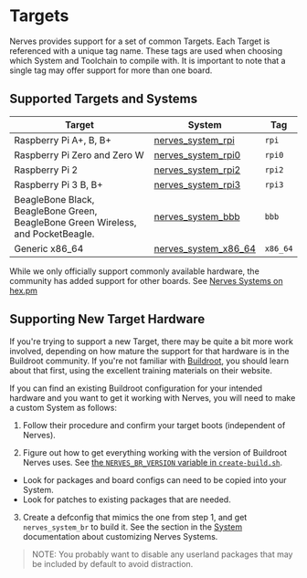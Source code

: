 # Targets

Nerves provides support for a set of common Targets.
Each Target is referenced with a unique tag name.
These tags are used when choosing which System and Toolchain to compile with.
It is important to note that a single tag may offer support for more than one board.

## Supported Targets and Systems

Target | System | Tag
--- | --- | ---
Raspberry Pi A+, B, B+ | [nerves_system_rpi](https://github.com/nerves-project/nerves_system_rpi) | `rpi`
Raspberry Pi Zero and Zero W | [nerves_system_rpi0](https://github.com/nerves-project/nerves_system_rpi0) | `rpi0`
Raspberry Pi 2 | [nerves_system_rpi2](https://github.com/nerves-project/nerves_system_rpi2) | `rpi2`
Raspberry Pi 3 B, B+ | [nerves_system_rpi3](https://github.com/nerves-project/nerves_system_rpi3) | `rpi3`
BeagleBone Black, BeagleBone Green, BeagleBone Green Wireless, and PocketBeagle. | [nerves_system_bbb](https://github.com/nerves-project/nerves_system_bbb) | `bbb`
Generic x86_64 | [nerves_system_x86_64](https://github.com/nerves-project/nerves_system_x86_64) | `x86_64`

While we only officially support commonly available hardware, the community has
added support for other boards. See
[Nerves Systems on hex.pm](https://hex.pm/packages?search=depends%3Anerves_system_br)

## Supporting New Target Hardware

If you're trying to support a new Target, there may be quite a bit more work involved, depending on how mature the support for that hardware is in the Buildroot community.
If you're not familiar with [Buildroot](https://buildroot.org/), you should learn about that first, using the excellent training materials on their website.

If you can find an existing Buildroot configuration for your intended hardware and you want to get it working with Nerves, you will need to make a custom System as follows:

1. Follow their procedure and confirm your target boots (independent of Nerves).

2. Figure out how to get everything working with the version of Buildroot Nerves uses.
    See [the `NERVES_BR_VERSION` variable in `create-build.sh`](https://github.com/nerves-project/nerves_system_br/blob/master/create-build.sh).

  * Look for packages and board configs can need to be copied into your System.
  * Look for patches to existing packages that are needed.

3. Create a defconfig that mimics the one from step 1, and get `nerves_system_br` to build it.
   See the section in the [System](systems.html) documentation about customizing Nerves Systems.

> NOTE: You probably want to disable any userland packages that may be included by default to avoid distraction.
